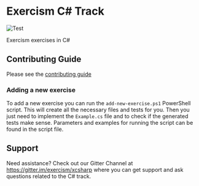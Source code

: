 # Exercism C# Track

![Test](https://github.com/exercism/csharp/workflows/Test/badge.svg)

Exercism exercises in C#

## Contributing Guide

Please see the [contributing guide](https://exercism.org/docs/building)

### Adding a new exercise
To add a new exercise you can run the `add-new-exercise.ps1` PowerShell script. This will create all the necessary files and tests for you. Then you just need to implement the `Example.cs` file and to check if the generated tests make sense. Parameters and examples for running the script can be found in the script file.  

## Support
Need assistance? Check out our Gitter Channel at https://gitter.im/exercism/xcsharp where you can get support and ask questions related to the C# track.
